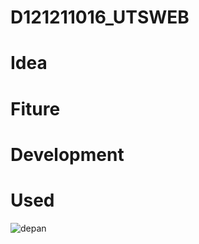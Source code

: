 # D121211016_UTSWEB

# Idea

# Fiture

# Development

# Used

![depan](https://github.com/andreanchalvari/D121211016_UTSWEB/assets/143046742/1a3523fb-731d-4f57-be7b-67f143af8c78)
